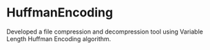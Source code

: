 # HuffmanEncoding
Developed a file compression and decompression tool using Variable Length Huffman Encoding algorithm.
